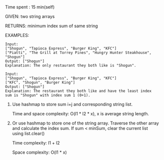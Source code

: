 Time spent : 15 min(self)

GIVEN: two string arrays

RETURNS: minimum index sum of same string

EXAMPLES:

```
Input:
["Shogun", "Tapioca Express", "Burger King", "KFC"]
["Piatti", "The Grill at Torrey Pines", "Hungry Hunter Steakhouse", "Shogun"]
Output: ["Shogun"]
Explanation: The only restaurant they both like is "Shogun".
```

```
Input:
["Shogun", "Tapioca Express", "Burger King", "KFC"]
["KFC", "Shogun", "Burger King"]
Output: ["Shogun"]
Explanation: The restaurant they both like and have the least index sum is "Shogun" with index sum 1 (0+1).
```

1. Use hashmap to store sum i+j and corresponding string list.

   Time and space complexity: O(l1 * l2 * x), x is average string length.

2. Or use hashmap to store one of the string array. Traverse the other array and calculate the index sum. If sum < minSum, clear the current list using list.clear()

   Time complexity: l1 + l2

   Space complexity: O(l1 * x)
